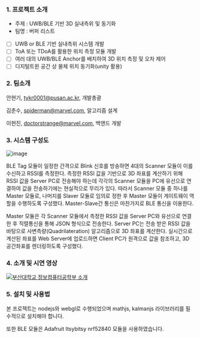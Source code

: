 ### 1. 프로젝트 소개
* 주제 : UWB/BLE 기반 3D 실내측위 및 동기화
* 팀명 : 버퍼 리스트

- [ ] UWB or BLE 기반 실내측위 시스템 개발
- [ ] ToA 또는 TDoA를 활용한 위치 측정 모듈 개발
- [ ] 여러 대의 UWB/BLE Anchor를 배치하여 3D 위치 측정 및 오차 제어
- [ ] 디지털트윈 공간 상 물체 위치 동기화(unity 활용)

### 2. 팀소개

안현기, tykr0001@pusan.ac.kr, 개발총괄

김춘수, spiderman@marvel.com, 알고리즘 설계

이현진, doctorstrange@marvel.com, 백앤드 개발

### 3. 시스템 구성도

![image](https://user-images.githubusercontent.com/54882000/195843844-bba79f5d-f276-434f-9bc4-ec28f533a9dc.png)

BLE Tag 모듈이 일정한 간격으로 Blink 신호를 방송하면 4대의 Scanner 모듈이 이를 수신하고 RSSI를 측정한다. 측정한 RSSI 값을 기반으로 3D 좌표를 계산하기 위해 RSSI 값을 Server PC로 전송해야 하는데 각각의 Scanner 모듈을 PC에 유선으로 연결하여 값을 전송하기에는 현실적으로 무리가 있다. 따라서 Scanner 모듈 중 하나를 Master 모듈로, 나머지를 Slaver 모듈로 임의로 정한 후 Master 모듈이 게이트웨이 역할을 수행하도록 구성했다. Master-Slave간 통신은 마찬가지로 BLE 통신을 이용한다.

Master 모듈은 각 Scanner 모듈에서 측정한 RSSI 값을 Server PC와 유선으로 연결한 후 직렬통신을 통해 JSON 형식으로 전송한다. Server PC는 전송 받은 RSSI 값을 바탕으로 사변측량(Quadrilateration) 알고리즘으로 3D 좌표를 계산한다. 실시간으로 계산된 좌표를 Web Server에 업로드하면 Client PC가 원격으로 값을 참조하고, 3D 공간좌표를 렌더링하도록 구성했다.

### 4. 소개 및 시연 영상

[![부산대학교 정보컴퓨터공학부 소개](http://img.youtube.com/vi/zh_gQ_lmLqE/0.jpg)](https://youtu.be/zh_gQ_lmLqE)

### 5. 설치 및 사용법

본 프로젝트는 nodejs와 webgl로 수행되었으며 mathjs, kalmanjs 라이브러리를 필수적으로 설치해야 합니다.

또한 BLE 모듈은 Adafruit Itsybitsy nrf52840 모듈을 사용하였습니다.
